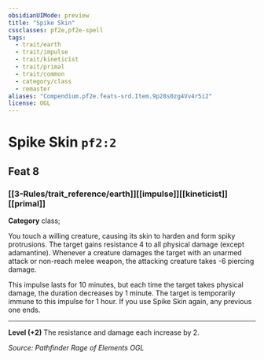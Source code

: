 ```yaml
---
obsidianUIMode: preview
title: "Spike Skin"
cssclasses: pf2e,pf2e-spell
tags:
  - trait/earth
  - trait/impulse
  - trait/kineticist
  - trait/primal
  - trait/common
  - category/class
  - remaster
aliases: "Compendium.pf2e.feats-srd.Item.9p28s0zg4Vv4r5i2"
license: OGL
---
```

# Spike Skin `pf2:2`
## Feat 8
### [[3-Rules/trait_reference/earth]][[impulse]][[kineticist]][[primal]]

**Category** class; 




You touch a willing creature, causing its skin to harden and form spiky protrusions. The target gains resistance 4 to all physical damage (except adamantine). Whenever a creature damages the target with an unarmed attack or non-reach melee weapon, the attacking creature takes -6 piercing damage.

This impulse lasts for 10 minutes, but each time the target takes physical damage, the duration decreases by 1 minute. The target is temporarily immune to this impulse for 1 hour. If you use Spike Skin again, any previous one ends.

* * *

**Level (+2)** The resistance and damage each increase by 2.

*Source: Pathfinder Rage of Elements*
*OGL*